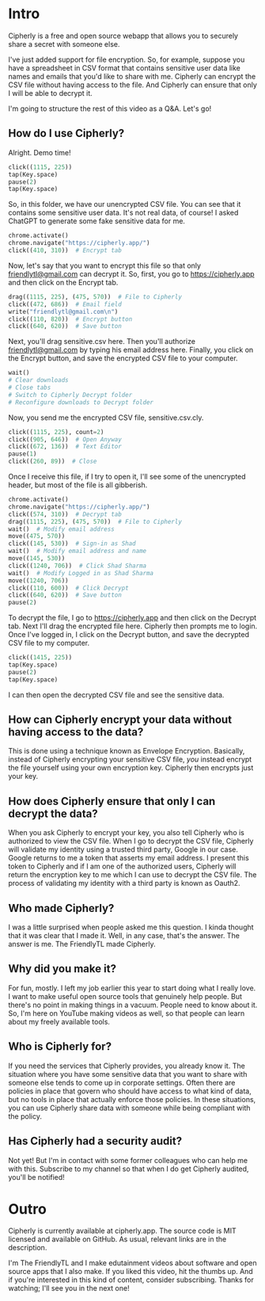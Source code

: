 # Intro

Cipherly is a free and open source webapp that allows you to securely share a secret with someone else.

I've just added support for file encryption. So, for example, suppose you have a spreadsheet in CSV format that contains sensitive user data like names and emails that you'd like to share with me. Cipherly can encrypt the CSV file without having access to the file. And Cipherly can ensure that only I will be able to decrypt it.

I'm going to structure the rest of this video as a Q&A. Let's go!

## How do I use Cipherly?

Alright. Demo time!

```python codeanim show-sensitive
click((1115, 225))
tap(Key.space)
pause(2)
tap(Key.space)
```

So, in this folder, we have our unencrypted CSV file. You can see that it contains some sensitive user data. It's not real data, of course! I asked ChatGPT to generate some fake sensitive data for me.

```python codeanim encrypt
chrome.activate()
chrome.navigate("https://cipherly.app/")
click((410, 310))  # Encrypt tab
```

Now, let's say that you want to encrypt this file so that only friendlytl@gmail.com can decrypt it. So, first, you go to https://cipherly.app and then click on the Encrypt tab.

```python codeanim encrypt-drag
drag((1115, 225), (475, 570))  # File to Cipherly
click((472, 686))  # Email field
write("friendlytl@gmail.com\n")
click((110, 820))  # Encrypt button
click((640, 620))  # Save button
```

Next, you'll drag sensitive.csv here. Then you'll authorize friendlytl@gmail.com by typing his email address here. Finally, you click on the Encrypt button, and save the encrypted CSV file to your computer.

```python codeanim reset
wait()
# Clear downloads
# Close tabs
# Switch to Cipherly Decrypt folder
# Reconfigure downloads to Decrypt folder
```

Now, you send me the encrypted CSV file, sensitive.csv.cly.

```python codeanim show-encrypted
click((1115, 225), count=2)
click((905, 646))  # Open Anyway
click((672, 136))  # Text Editor
pause(1)
click((260, 89))  # Close
```

Once I receive this file, if I try to open it, I'll see some of the unencrypted header, but most of the file is all gibberish.

```python codeanim encrypt
chrome.activate()
chrome.navigate("https://cipherly.app/")
click((574, 310))  # Decrypt tab
drag((1115, 225), (475, 570))  # File to Cipherly
wait()  # Modify email address
move((475, 570))
click((145, 530))  # Sign-in as Shad
wait()  # Modify email address and name
move((145, 530))
click((1240, 706))  # Click Shad Sharma
wait()  # Modify Logged in as Shad Sharma
move((1240, 706))
click((110, 600))  # Click Decrypt
click((640, 620))  # Save button
pause(2)
```

To decrypt the file, I go to https://cipherly.app and then click on the Decrypt tab. Next I'll drag the encrypted file here. Cipherly then prompts me to login. Once I've logged in, I click on the Decrypt button, and save the decrypted CSV file to my computer.

```python codeanim show-decrypted
click((1415, 225))
tap(Key.space)
pause(2)
tap(Key.space)
```

I can then open the decrypted CSV file and see the sensitive data.

## How can Cipherly encrypt your data without having access to the data?

This is done using a technique known as Envelope Encryption. Basically, instead of Cipherly encrypting your sensitive CSV file, _you_ instead encrypt the file yourself using your own encryption key. Cipherly then encrypts just your key.

## How does Cipherly ensure that only I can decrypt the data?

When you ask Cipherly to encrypt your key, you also tell Cipherly who is authorized to view the CSV file. When I go to decrypt the CSV file, Cipherly will validate my identity using a trusted third party, Google in our case. Google returns to me a token that asserts my email address. I present this token to Cipherly and if I am one of the authorized users, Cipherly will return the encryption key to me which I can use to decrypt the CSV file. The process of validating my identity with a third party is known as Oauth2.

## Who made Cipherly?

I was a little surprised when people asked me this question. I kinda thought that it was clear that I made it. Well, in any case, that's the answer. The answer is me. The FriendlyTL made Cipherly.

## Why did you make it?

For fun, mostly. I left my job earlier this year to start doing what I really love. I want to make useful open source tools that genuinely help people. But there's no point in making things in a vacuum. People need to know about it. So, I'm here on YouTube making videos as well, so that people can learn about my freely available tools.

## Who is Cipherly for?

If you need the services that Cipherly provides, you already know it. The situation where you have some sensitive data that you want to share with someone else tends to come up in corporate settings. Often there are policies in place that govern who should have access to what kind of data, but no tools in place that actually enforce those policies. In these situations, you can use Cipherly share data with someone while being compliant with the policy.

## Has Cipherly had a security audit?

Not yet! But I'm in contact with some former colleagues who can help me with this. Subscribe to my channel so that when I do get Cipherly audited, you'll be notified!

# Outro

Cipherly is currently available at cipherly.app. The source code is MIT licensed and available on GitHub. As usual, relevant links are in the description.

I'm The FriendlyTL and I make edutainment videos about software and open source apps that I also make. If you liked this video, hit the thumbs up. And if you're interested in this kind of content, consider subscribing. Thanks for watching; I'll see you in the next one!
